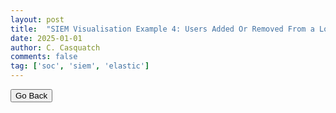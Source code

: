 ```yaml
---
layout: post
title:  "SIEM Visualisation Example 4: Users Added Or Removed From a Local Group (Within A Specific Timeframe)"
date: 2025-01-01
author: C. Casquatch
comments: false
tag: ['soc', 'siem', 'elastic']
---
```




<button onclick="history.back()">Go Back</button>
